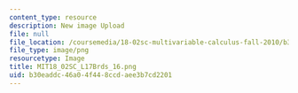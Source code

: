 ```yaml
---
content_type: resource
description: New image Upload
file: null
file_location: /coursemedia/18-02sc-multivariable-calculus-fall-2010/b30eaddc46a04f448ccdaee3b7cd2201_MIT18_02SC_L17Brds_16.png
file_type: image/png
resourcetype: Image
title: MIT18_02SC_L17Brds_16.png
uid: b30eaddc-46a0-4f44-8ccd-aee3b7cd2201
---
```


